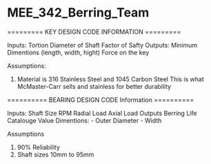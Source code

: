 # MEE_342_Berring_Team

========= KEY DESIGN CODE INFORMATION =========

Inputs: 
  Tortion 
  Diameter of Shaft 
  Factor of Safty 
Outputs: 
  Minimum Dimentions (length, width, hight)
  Force on the key 

Assumptions: 
  1. Material is 316 Stainless Steel and 1045 Carbon Steel 
    This is what McMaster-Carr sells and stainless for better durability
    
    

========== BEARING DESIGN CODE Information ==========

Inputs: 
  Shaft Size 
  RPM 
  Radial Load 
  Axial Load 
Outputs 
  Berring Life 
  Catalouge Value 
  Dimentions: 
    - Outer Diameter 
    - Width 

Assumptions 
  1. 90% Reliability
  2. Shaft sizes 10mm to 95mm
